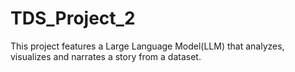 # TDS_Project_2
This project features a Large Language Model(LLM) that analyzes, visualizes and narrates a story from a dataset.
